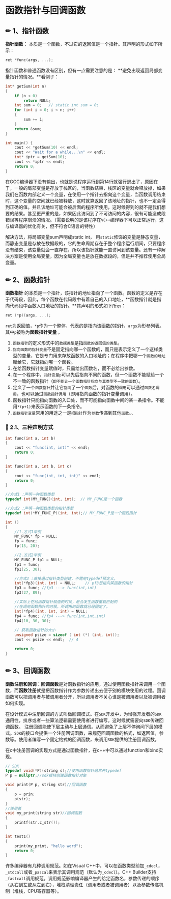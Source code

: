 # 函数指针与回调函数

## ✏ 1、指针函数

 **指针函数：** 本质是一个函数，不过它的返回值是一个指针。其声明的形式如下所示：

```cpp
ret *func(args, ...);
```

指针函数和普通函数没有区别，但有一点需要注意的是： **避免出现返回局部变量指针的情况。**看例子：

```cpp
int* getSum(int n)
{
    if (n < 0)
        return NULL;
    int sum = 0;   // static int sum = 0;
    for (int i = 0; i < n; i++)
    {
        sum += i;
    }
    return &sum;
}

int main() {
    cout << *getSum(10) << endl;
    cout << "Wait for a while...\n" << endl;
    int* iptr = getSum(10);
    cout << *iptr << endl;
    return 0;
}
```

在GCC编译器下没有输出，也就是说程序运行到第14行就强行退出了，原因在于，一般的局部变量是存放于栈区的，当函数结束，栈区的变量就会释放掉，如果我们在函数内部定义一个变量，在使用一个指针去指向这个变量，当函数调用结束时，这个变量的空间就已经被释放，这时就算返回了该地址的指针，也不一定会得到正确的值。并且该地址可能会被后面的程序所使用，这时候得到的就不是我们想要的结果。甚至更严重的是，如果因此访问到了不可访问的内容，很有可能造成段错误等程序崩溃的情况。（需要说明的是该程序在`VC++`编译器下可以正常运行，这与编译器的优化有关，但不符合C语言的特性）

解决方法，将局部变量sum声明成static int， 用`static`修饰的变量是静态变量，而静态变量是存放在数据段的，它的生命周期存在于整个程序运行期间，只要程序没有结束，该变量就会一直存在，所以该指针就能一直访问到该变量。还有一种解决方案是使用全局变量，因为全局变量也是放在数据段的，但是并不推荐使用全局变量。

## ✏ 2、函数指针

**函数指针** 的本质是一个指针，该指针的地址指向了一个函数。函数的定义是存在于代码段，因此，每个函数在代码段中有着自己的入口地址，**函数指针就是指向代码段中函数入口地址的指针。**其声明的形式如下所示：

```cpp
ret (*p)(args, ...);
```

 `ret`为返回值，`*p`作为一个整体，代表的是指向该函数的指针，`args`为形参列表。其中`p`被称为**函数指针变量** 。

1. `函数指针`的定义形式中的`数据类型`是指`函数的返回值的类型`。
2. `指向函数的指针变量`不是固定指向哪一个函数的，而只是表示定义了一个这样类型的变量，它是专门用来存放函数的入口地址的；在程序中把哪一个`函数的地址`赋给它，它就指向哪一个函数。
3. 在给函数指针变量赋值时，只需给出函数名，而不必给出参数。
4. 在一个程序中，`指针变量p`可以先后指向不同的函数，但一个函数不能赋给一个不一致的函数指针（`即不能让一个函数指针指向与其类型不一致的函数`）。
5. 定义了一个`函数指针`并让它`指向`了一个`函数`后，对函数的`调用`可以通过`函数名调用`，也可以通过`函数指针调用`（即用指向函数的指针变量调用）。
6. 函数指针只能指向函数的入口处，而不可能指向函数中间的某一条指令。不能用`*(p+1)`来表示函数的下一条指令。
7. `函数指针变量`常用的用途之一是`把指针`作为`参数`传递到其他`函数`。、

### 🎤 2.1、三种声明方式

```cpp
int func(int a, int b)
{
    cout << "func(int, int)" << endl;
    return 0;
}

int func(int a, int b, int c)
{
    cout << "func(int, int, int)" << endl;
    return 0;
}

//方式1 :声明一种函数类型
typedef int(MY_FUNC)(int, int);  // MY_FUNC是一个函数

//方式2 :声明一种函数类型的指针类型
typedef int(*MY_FUNC_P)(int, int);// MY_FUNC_P是一个函数指针

int ()
{
    //1.方式1举例
    MY_FUNC* fp = NULL;
    fp = func;
    fp(15, 20);

    //2.方式2举例
    MY_FUNC_P fp1 = NULL;
    fp1 = func;
    fp1(25, 30);

    //方式3 :直接通过指针类型创建，不需用typedef预定义。
    int(*fp3)(int, int) = NULL;    // pf3是指向某函数的指针
    fp3 = func; //fp3 ---> func(int,int)
    fp3(27, 89);

    //实际上在给函数指针赋值的时候，是会发生函数重载匹配的
    //在调用函数指针的时候，所调用的函数就已经固定了。
    int(*fp4)(int, int, int) = NULL;
    fp4 = func; //fp4 ---> func(int,int,int)
    fp4(10, 30, 30);
    
    // 获取函数指针的大小
    unsigned psize = sizeof ( int (*) (int, int));
    cout << psize << endl;  // 4

    return 0;
}
```

## ✏ 3、回调函数

**函数注册和回调：回调函数**是对函数指针的应用，通过使用函数指针来调用一个函数，而**函数注册**就是把函数指针作为参数传递出去便于别的模块使用的过程。回调函数可以把调用者与被调用者分开，所以调用者不关心谁是被调用者以及被调用者如何实现。

在设计模式中注册回调的方式叫做回调模式。在`SDK`开发中，为增强开发者的`SDK`通用性，排序或者一些算法逻辑需要使用者进行编写。这时候就需要向`SDK`传递回调函数。 注册回调能使下层主动与上层通信。从而避免了上层不停询问下层的模式。`SDK`的接口会提供一个注册回调函数，来规范回调函数的格式，如返回值，参数等。使用者编写一个固定格式的回调函数，来调用`SDK`提供的注册回调函数。

在c中注册回调的实现方式是通过函数指针，在c++中可以通过function和bind实现。

```cpp
// SDK
typedef void(*P)(string s);//使用函数指针通常先typedef
P p = nullptr;//sdk模块创建函数指针对象

void print(P p, string str)//回调函数
{
    p = prin;
    p(str);
}
//使用者
void my_print(string str)//回调函数
{
    printf(str.c_str());
}

int test1()
{
    print(my_print, "hello word");
    return 0;
}
```

许多编译器有几种调用规范。如在Visual C++中，可以在函数类型前加`_cdecl`，`_stdcall`或者`_pascal`来表示其调用规范（默认为`_cdecl`）。C++ Builder支持`_fastcall`调用规范。调用规范影响编译器产生的给定函数名，参数传递的顺序（从右到左或从左到右），堆栈清理责任（调用者或者被调用者）以及参数传递机制（堆栈，CPU寄存器等）。

